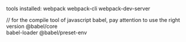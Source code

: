 tools installed:
webpack
webpack-cli
webpack-dev-server

// for the compile tool of javascript babel, pay attention to use the right version
@babel/core  
babel-loader
@babel/preset-env